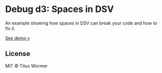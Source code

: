 # Debug d3: Spaces in DSV

An example showing how spaces in DSV can break your code and how to fix it.

[See demo »][url]

## License

MIT © Titus Wormer

[url]: https://cmda-fe3x3.github.io/course-17-18/class-2/debug
